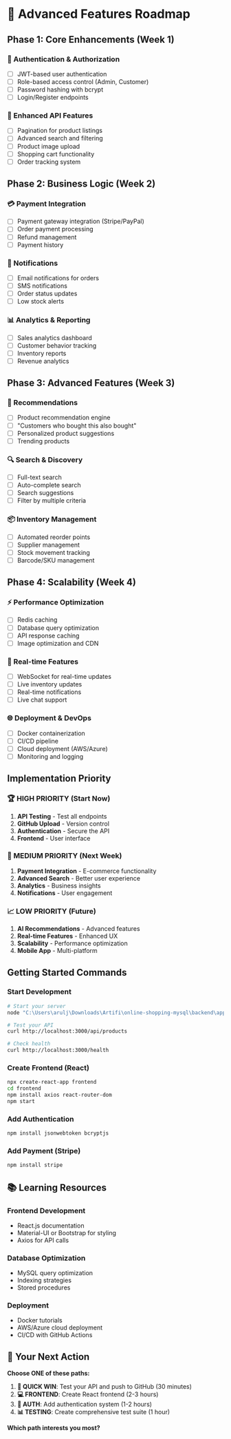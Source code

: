# 🚀 Advanced Features Roadmap

## Phase 1: Core Enhancements (Week 1)

### 🔐 Authentication & Authorization
- [ ] JWT-based user authentication
- [ ] Role-based access control (Admin, Customer)
- [ ] Password hashing with bcrypt
- [ ] Login/Register endpoints

### 📱 Enhanced API Features
- [ ] Pagination for product listings
- [ ] Advanced search and filtering
- [ ] Product image upload
- [ ] Shopping cart functionality
- [ ] Order tracking system

## Phase 2: Business Logic (Week 2)

### 💳 Payment Integration
- [ ] Payment gateway integration (Stripe/PayPal)
- [ ] Order payment processing
- [ ] Refund management
- [ ] Payment history

### 📧 Notifications
- [ ] Email notifications for orders
- [ ] SMS notifications
- [ ] Order status updates
- [ ] Low stock alerts

### 📊 Analytics & Reporting
- [ ] Sales analytics dashboard
- [ ] Customer behavior tracking
- [ ] Inventory reports
- [ ] Revenue analytics

## Phase 3: Advanced Features (Week 3)

### 🎯 Recommendations
- [ ] Product recommendation engine
- [ ] "Customers who bought this also bought"
- [ ] Personalized product suggestions
- [ ] Trending products

### 🔍 Search & Discovery
- [ ] Full-text search
- [ ] Auto-complete search
- [ ] Search suggestions
- [ ] Filter by multiple criteria

### 📦 Inventory Management
- [ ] Automated reorder points
- [ ] Supplier management
- [ ] Stock movement tracking
- [ ] Barcode/SKU management

## Phase 4: Scalability (Week 4)

### ⚡ Performance Optimization
- [ ] Redis caching
- [ ] Database query optimization
- [ ] API response caching
- [ ] Image optimization and CDN

### 🔄 Real-time Features
- [ ] WebSocket for real-time updates
- [ ] Live inventory updates
- [ ] Real-time notifications
- [ ] Live chat support

### 🌐 Deployment & DevOps
- [ ] Docker containerization
- [ ] CI/CD pipeline
- [ ] Cloud deployment (AWS/Azure)
- [ ] Monitoring and logging

## Implementation Priority

### 🏆 HIGH PRIORITY (Start Now)
1. **API Testing** - Test all endpoints
2. **GitHub Upload** - Version control
3. **Authentication** - Secure the API
4. **Frontend** - User interface

### 🎯 MEDIUM PRIORITY (Next Week)
1. **Payment Integration** - E-commerce functionality
2. **Advanced Search** - Better user experience
3. **Analytics** - Business insights
4. **Notifications** - User engagement

### 📈 LOW PRIORITY (Future)
1. **AI Recommendations** - Advanced features
2. **Real-time Features** - Enhanced UX
3. **Scalability** - Performance optimization
4. **Mobile App** - Multi-platform

## Getting Started Commands

### Start Development
```bash
# Start your server
node "C:\Users\arulj\Downloads\Artifi\online-shopping-mysql\backend\app.js"

# Test your API
curl http://localhost:3000/api/products

# Check health
curl http://localhost:3000/health
```

### Create Frontend (React)
```bash
npx create-react-app frontend
cd frontend
npm install axios react-router-dom
npm start
```

### Add Authentication
```bash
npm install jsonwebtoken bcryptjs
```

### Add Payment (Stripe)
```bash
npm install stripe
```

## 📚 Learning Resources

### Frontend Development
- React.js documentation
- Material-UI or Bootstrap for styling
- Axios for API calls

### Database Optimization
- MySQL query optimization
- Indexing strategies
- Stored procedures

### Deployment
- Docker tutorials
- AWS/Azure cloud deployment
- CI/CD with GitHub Actions

## 🎯 Your Next Action

**Choose ONE of these paths:**

1. **🚀 QUICK WIN**: Test your API and push to GitHub (30 minutes)
2. **💻 FRONTEND**: Create React frontend (2-3 hours)
3. **🔐 AUTH**: Add authentication system (1-2 hours)
4. **📊 TESTING**: Create comprehensive test suite (1 hour)

**Which path interests you most?**
